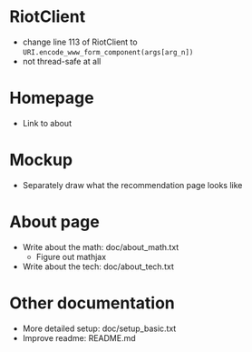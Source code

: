 RiotClient
===========
- change line 113 of RiotClient to `URI.encode_www_form_component(args[arg_n])`
- not thread-safe at all


Homepage
===========
- Link to about


Mockup
==========
- Separately draw what the recommendation page looks like


About page
==========
- Write about the math: doc/about_math.txt
    - Figure out mathjax
- Write about the tech: doc/about_tech.txt


Other documentation
==========
- More detailed setup: doc/setup_basic.txt
- Improve readme: README.md
